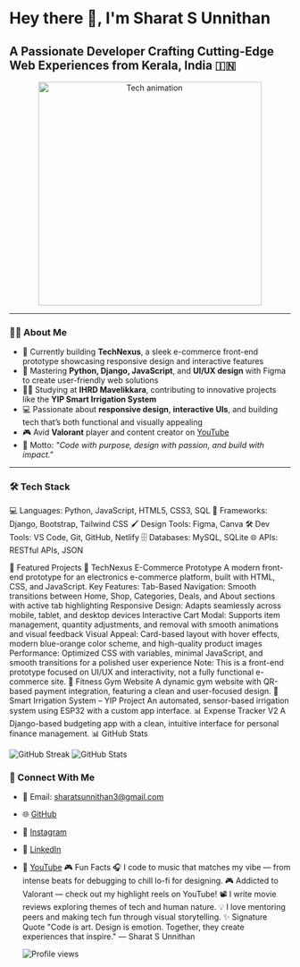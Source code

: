 # Hey there 👋, I'm Sharat S Unnithan
## A Passionate Developer Crafting Cutting-Edge Web Experiences from Kerala, India 🇮🇳

<p align="center">
  <img src="https://media.giphy.com/media/L1R1tvI9svkIWwpVYr/giphy.gif" width="400" alt="Tech animation" />
</p>

---

### 👨‍💻 About Me

- 🔭 Currently building **TechNexus**, a sleek e-commerce front-end prototype showcasing responsive design and interactive features
- 🌱 Mastering **Python, Django, JavaScript**, and **UI/UX design** with Figma to create user-friendly web solutions
- 👨‍🎓 Studying at **IHRD Mavelikkara**, contributing to innovative projects like the **YIP Smart Irrigation System**
- 💻 Passionate about **responsive design**, **interactive UIs**, and building tech that’s both functional and visually appealing
- 🎮 Avid **Valorant** player and content creator on [YouTube](https://www.youtube.com/@gamersharat)
- 💭 Motto: *"Code with purpose, design with passion, and build with impact."*

---

### 🛠️ Tech Stack

💻 Languages:    Python, JavaScript, HTML5, CSS3, SQL
🧩 Frameworks:   Django, Bootstrap, Tailwind CSS
🖌️ Design Tools: Figma, Canva
🛠️ Dev Tools:    VS Code, Git, GitHub, Netlify
🗄️ Databases:   MySQL, SQLite
🌐 APIs:        RESTful APIs, JSON


🚀 Featured Projects
🛒 TechNexus E-Commerce Prototype
A modern front-end prototype for an electronics e-commerce platform, built with HTML, CSS, and JavaScript.
Key Features:
Tab-Based Navigation: Smooth transitions between Home, Shop, Categories, Deals, and About sections with active tab highlighting
Responsive Design: Adapts seamlessly across mobile, tablet, and desktop devices
Interactive Cart Modal: Supports item management, quantity adjustments, and removal with smooth animations and visual feedback
Visual Appeal: Card-based layout with hover effects, modern blue-orange color scheme, and high-quality product images
Performance: Optimized CSS with variables, minimal JavaScript, and smooth transitions for a polished user experience
Note: This is a front-end prototype focused on UI/UX and interactivity, not a fully functional e-commerce site.
💪 Fitness Gym Website
A dynamic gym website with QR-based payment integration, featuring a clean and user-focused design.
🌱 Smart Irrigation System – YIP Project
An automated, sensor-based irrigation system using ESP32 with a custom app interface.
📊 Expense Tracker V2
A Django-based budgeting app with a clean, intuitive interface for personal finance management.
📊 GitHub Stats

  <img src="https://github-readme-streak-stats.herokuapp.com?user=SHARAT-S-UNNITHAN&#x26;theme=dracula&#x26;hide_border=true" alt="GitHub Streak">


  <img src="https://github-readme-stats.vercel.app/api?username=SHARAT-S-UNNITHAN&#x26;show_icons=true&#x26;theme=dracula" alt="GitHub Stats">

### 🔗 Connect With Me

- 📧 Email: [sharatsunnithan3@gmail.com](mailto:sharatsunnithan3@gmail.com)
- 🌐 [GitHub](https://github.com/SHARAT-S-UNNITHAN)
- 📸 [Instagram](https://www.instagram.com/gamer_sharat_/)
- 💼 [LinkedIn](https://www.linkedin.com/in/sharat-s-unnithan-b363852a7)
- 🎥 [YouTube](https://www.youtube.com/@gamersharat)
🎮 Fun Facts
🎧 I code to music that matches my vibe — from intense beats for debugging to chill lo-fi for designing.
🎮 Addicted to Valorant — check out my highlight reels on YouTube!
📽️ I write movie reviews exploring themes of tech and human nature.
💡 I love mentoring peers and making tech fun through visual storytelling.
✨ Signature Quote
"Code is art. Design is emotion. Together, they create experiences that inspire." — Sharat S Unnithan


  <img src="https://komarev.com/ghpvc/?username=SHARAT-S-UNNITHAN&#x26;color=blueviolet" alt="Profile views">

```
